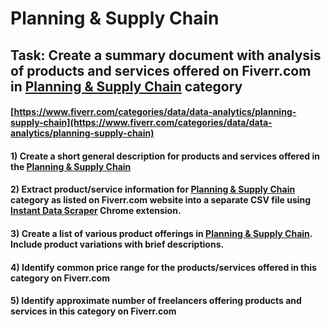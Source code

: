 # Planning & Supply Chain
## Task: Create a summary document with analysis of products and services offered on Fiverr.com in [Planning & Supply Chain](https://www.fiverr.com/categories/data/data-analytics/planning-supply-chain) category
#### [https://www.fiverr.com/categories/data/data-analytics/planning-supply-chain](https://www.fiverr.com/categories/data/data-analytics/planning-supply-chain)
#### 1) Create a short general description for products and services offered in the [Planning & Supply Chain](https://www.fiverr.com/categories/data/data-analytics/planning-supply-chain)
#### 2) Extract product/service information for [Planning & Supply Chain](https://www.fiverr.com/categories/data/data-analytics/planning-supply-chain) category as listed on Fiverr.com website into a separate CSV file using [Instant Data Scraper](https://chrome.google.com/webstore/detail/instant-data-scraper/ofaokhiedipichpaobibbnahnkdoiiah) Chrome extension.
#### 3) Create a list of various product offerings in [Planning & Supply Chain](https://www.fiverr.com/categories/data/data-analytics/planning-supply-chain). Include product variations with brief descriptions.
#### 4) Identify common price range for the products/services offered in this category on Fiverr.com
#### 5) Identify approximate number of freelancers offering products and services in this category on Fiverr.com
